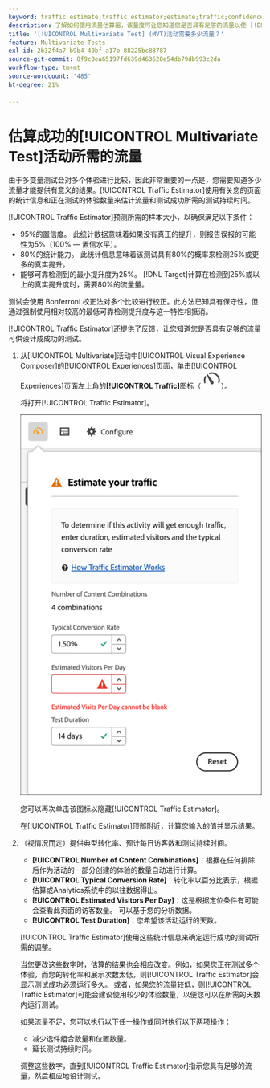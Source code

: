 ```yaml
---
keyword: traffic estimate;traffic estimator;estimate;traffic;confidence;statistical power;lift;bonferroni;conversion rate;visitors per day;duration
description: 了解如何使用流量估算器，该量度可让您知道您是否具有足够的流量以使 [!DNL Adobe Target] [!UICONTROL Multivariate Test]活动成功。
title: '[!UICONTROL Multivariate Test] (MVT)活动需要多少流量？'
feature: Multivariate Tests
exl-id: 2b32f4a7-b9b4-40bf-a17b-88225bc88787
source-git-commit: 8f9c0ea65197fd639d463628e54db79db993c2da
workflow-type: tm+mt
source-wordcount: '485'
ht-degree: 21%

---
```


# 估算成功的[!UICONTROL Multivariate Test]活动所需的流量

由于多变量测试会对多个体验进行比较，因此非常重要的一点是，您需要知道多少流量才能提供有意义的结果。[!UICONTROL Traffic Estimator]使用有关您的页面的统计信息和正在测试的体验数量来估计流量和测试成功所需的测试持续时间。

[!UICONTROL Traffic Estimator]预测所需的样本大小，以确保满足以下条件：

* 95%的置信度。 此统计数据意味着如果没有真正的提升，则报告误报的可能性为5%（100% — 置信水平）。
* 80%的统计能力。 此统计信息意味着该测试具有80%的概率来检测25%或更多的真实提升。
* 能够可靠检测到的最小提升度为25%。 [!DNL Target]计算在检测到25%或以上的真实提升度时，需要80%的流量量。

测试会使用 Bonferroni 校正法对多个比较进行校正。此方法已知具有保守性，但通过强制使用相对较高的最低可靠检测提升度与这一特性相抵消。

[!UICONTROL Traffic Estimator]还提供了反馈，让您知道您是否具有足够的流量可供设计成成功的测试。

1. 从[!UICONTROL Multivariate]活动中[!UICONTROL Visual Experience Composer]的[!UICONTROL Experiences]页面，单击[!UICONTROL Experiences]页面左上角的&#x200B;**[!UICONTROL Traffic]**&#x200B;图标（ ![流量估算器图标](/help/main/assets/icons/Gauge2.svg)）。

   将打开[!UICONTROL Traffic Estimator]。

   ![流量估算器用户界面](/help/main/c-activities/c-multivariate-testing/t-create-multivariate-test/assets/mvt-est.png)

   您可以再次单击该图标以隐藏[!UICONTROL Traffic Estimator]。

   在[!UICONTROL Traffic Estimator]顶部附近，计算您输入的值并显示结果。

1. （视情况而定）提供典型转化率、预计每日访客数和测试持续时间。

   * **[!UICONTROL Number of Content Combinations]**：根据在任何排除后作为活动的一部分创建的体验的数量自动进行计算。
   * **[!UICONTROL Typical Conversion Rate]**：转化率以百分比表示，根据估算或Analytics系统中的以往数据得出。
   * **[!UICONTROL Estimated Visitors Per Day]**：这是根据定位条件有可能会查看此页面的访客数量。 可以基于您的分析数据。
   * **[!UICONTROL Test Duration]**：您希望该活动运行的天数。

   [!UICONTROL Traffic Estimator]使用这些统计信息来确定运行成功的测试所需的调整。

   当您更改这些数字时，估算的结果也会相应改变。例如，如果您正在测试多个体验，而您的转化率和展示次数太低，则[!UICONTROL Traffic Estimator]会显示测试成功必须运行多久。 或者，如果您的流量较低，则[!UICONTROL Traffic Estimator]可能会建议使用较少的体验数量，以便您可以在所需的天数内运行测试。

   如果流量不足，您可以执行以下任一操作或同时执行以下两项操作：

   * 减少选件组合数量和位置数量。
   * 延长测试持续时间。

   调整这些数字，直到[!UICONTROL Traffic Estimator]指示您具有足够的流量，然后相应地设计测试。
